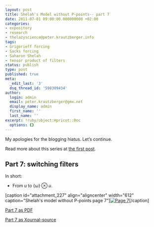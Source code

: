 ```yaml
---
layout: post
title: Shelah's Model without P-points-- part 7
date: 2011-07-01 09:00:00.000000000 +02:00
categories:
- expository
- research
- thelazyscience@peter.krautzberger.info
tags:
- Grigorieff forcing
- Sacks forcing
- Saharon Shelah
- tensor product of filters
status: publish
type: post
published: true
meta:
  _edit_last: '3'
  dsq_thread_id: '598309434'
author:
  login: admin
  email: peter.krautzberger@gmx.net
  display_name: admin
  first_name: ''
  last_name: ''
excerpt: !ruby/object:Hpricot::Doc
  options: {}
---
```


My apologies for the blogging hiatus. Let’s continue.

Read more about this series at [the first post](http://peter.krautzberger.info/2011/05/Shelah_model_without_P-points).

## Part 7: switching filters

In short:

*   From $u$ to $\{ \omega \} \otimes u$.

[caption id="attachment_227" align="aligncenter" width="612" caption="Shelah's model without P-points page 7"][![Page 7](assets/pg_0007.jpg "pg_0007")](http://boolesrings.org/krautzberger/files/2011/08/pg_0007.jpg)[/caption]

[Part 7 as PDF](http://boolesrings.org/krautzberger/files/2011/08/pg_0007.pdf)

[Part 7 as Xournal-source](/grigorieff-sacks/pg_0007.xoj)